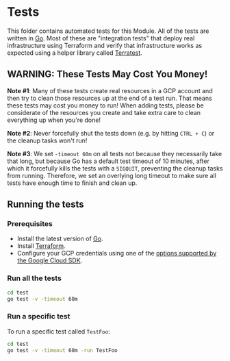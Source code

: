# Tests

This folder contains automated tests for this Module. All of the tests are written in [Go](https://golang.org/). 
Most of these are "integration tests" that deploy real infrastructure using Terraform and verify that infrastructure 
works as expected using a helper library called [Terratest](https://github.com/tnn-gruntwork-io/terratest).  



## WARNING: These Tests May Cost You Money!

**Note #1**: Many of these tests create real resources in a GCP account and then try to clean those resources up at
the end of a test run. That means these tests may cost you money to run! When adding tests, please be considerate of 
the resources you create and take extra care to clean everything up when you're done!

**Note #2**: Never forcefully shut the tests down (e.g. by hitting `CTRL + C`) or the cleanup tasks won't run!

**Note #3**: We set `-timeout 60m` on all tests not because they necessarily take that long, but because Go has a
default test timeout of 10 minutes, after which it forcefully kills the tests with a `SIGQUIT`, preventing the cleanup
tasks from running. Therefore, we set an overlying long timeout to make sure all tests have enough time to finish and 
clean up.



## Running the tests

### Prerequisites

- Install the latest version of [Go](https://golang.org/).
- Install [Terraform](https://www.terraform.io/downloads.html).
- Configure your GCP credentials using one of the [options supported by the Google Cloud SDK](https://cloud.google.com/sdk/docs/authorizing).



### Run all the tests

```bash
cd test
go test -v -timeout 60m
```


### Run a specific test

To run a specific test called `TestFoo`:

```bash
cd test
go test -v -timeout 60m -run TestFoo
```
